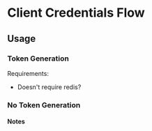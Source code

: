 # Client Credentials Flow

## Usage

### Token Generation

Requirements:

- Doesn't require redis?

### No Token Generation

#### Notes 
